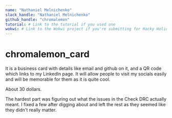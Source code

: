```yaml
---
name: "Nathaniel Melnichenko"
slack_handle: "Nathaniel Melnichenko"
github_handle: "chromalemon"
tutorial: # Link to the tutorial if you used one
wokwi: # Link to the Wokwi project if you're submitting for Hacky Holidays
---
```


# chromalemon_card

<!-- Describe your board in 2-3 sentences. What are you making? What will it do? -->

It is a business card with details like email and github on it, and a QR code which links to my LinkedIn page. It will allow people to visit my socials easily and will be memorable for them as it is quite cool.

<!-- How much is it going to cost? -->

About 30 dollars.

<!-- Tell us a little bit about your design process. What were some challenges? What helped? ***Totally optional*** -->

The hardest part was figuring out what the issues in the Check DRC actually meant. I fixed a few after digging about and left the rest as they seemed like they didn't really matter. 
